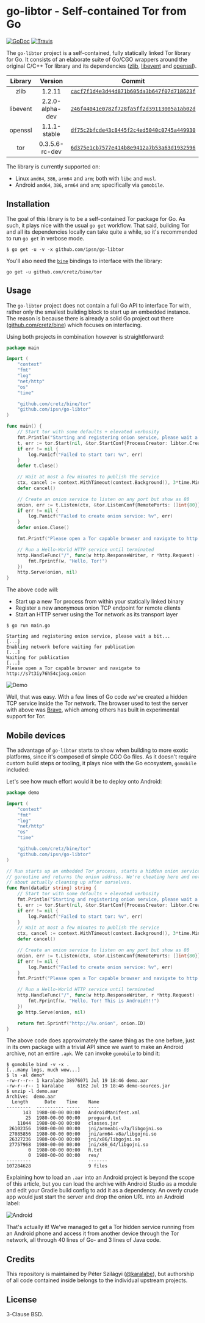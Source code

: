 # go-libtor - Self-contained Tor from Go

[![GoDoc](https://godoc.org/github.com/ipsn/go-libtor?status.svg)](https://godoc.org/github.com/ipsn/go-libtor) [![Travis](https://travis-ci.org/ipsn/go-libtor.svg?branch=master)](https://travis-ci.org/ipsn/go-libtor)

The `go-libtor` project is a self-contained, fully statically linked Tor library for Go. It consists of an elaborate suite of Go/CGO wrappers around the original C/C++ Tor library and its dependencies ([zlib](https://github.com/madler/zlib), [libevent](https://github.com/libevent/libevent) and [openssl](https://github.com/openssl/openssl)).

| Library  | Version | Commit |
|:--------:|:-------:|:------:|
| zlib     | 1.2.11     | [`cacf7f1d4e3d44d871b605da3b647f07d718623f`](https://github.com/madler/zlib/commit/cacf7f1d4e3d44d871b605da3b647f07d718623f)               |
| libevent | 2.2.0-alpha-dev | [`246f44041e0782f728fa5ff2d39113005a1ab02d`](https://github.com/libevent/libevent/commit/246f44041e0782f728fa5ff2d39113005a1ab02d) |
| openssl  | 1.1.1-stable  | [`df75c2bfcde43c8445f2c4ed5040c0745a449930`](https://github.com/openssl/openssl/commit/df75c2bfcde43c8445f2c4ed5040c0745a449930)     |
| tor      | 0.3.5.6-rc-dev      | [`6d375e1cb7577e414b8e9412a7b53a63d1932596`](https://gitweb.torproject.org/tor.git/commit/?id=6d375e1cb7577e414b8e9412a7b53a63d1932596)      |

The library is currently supported on:

 - Linux `amd64`, `386`, `arm64` and `arm`; both with `libc` and `musl`.
 - Android `amd64`, `386`, `arm64` and `arm`; specifically via `gomobile`.

## Installation

The goal of this library is to be a self-contained Tor package for Go. As such, it plays nice with the usual `go get` workflow. That said, building Tor and all its dependencies locally can take quite a while, so it's recommended to run `go get` in verbose mode.

```
$ go get -u -v -x github.com/ipsn/go-libtor
```

You'll also need the [`bine`](https://github.com/cretz/bine) bindings to interface with the library:

```
go get -u github.com/cretz/bine/tor
```

## Usage

The `go-libtor` project does not contain a full Go API to interface Tor with, rather only the smallest building block to start up an embedded instance. The reason is because there is already a solid Go project out there ([github.com/cretz/bine](https://github.com/cretz/bine/tor)) which focuses on interfacing.

Using both projects in combination however is straightforward:

```go
package main

import (
	"context"
	"fmt"
	"log"
	"net/http"
	"os"
	"time"

	"github.com/cretz/bine/tor"
	"github.com/ipsn/go-libtor"
)

func main() {
	// Start tor with some defaults + elevated verbosity
	fmt.Println("Starting and registering onion service, please wait a bit...")
	t, err := tor.Start(nil, &tor.StartConf{ProcessCreator: libtor.Creator, DebugWriter: os.Stderr})
	if err != nil {
		log.Panicf("Failed to start tor: %v", err)
	}
	defer t.Close()

	// Wait at most a few minutes to publish the service
	ctx, cancel := context.WithTimeout(context.Background(), 3*time.Minute)
	defer cancel()

	// Create an onion service to listen on any port but show as 80
	onion, err := t.Listen(ctx, &tor.ListenConf{RemotePorts: []int{80}})
	if err != nil {
		log.Panicf("Failed to create onion service: %v", err)
	}
	defer onion.Close()

	fmt.Printf("Please open a Tor capable browser and navigate to http://%v.onion\n", onion.ID)

	// Run a Hello-World HTTP service until terminated
	http.HandleFunc("/", func(w http.ResponseWriter, r *http.Request) {
		fmt.Fprintf(w, "Hello, Tor!")
	})
	http.Serve(onion, nil)
}
```

The above code will:

 * Start up a new Tor process from within your statically linked binary
 * Register a new anonymous onion TCP endpoint for remote clients
 * Start an HTTP server using the Tor network as its transport layer

```
$ go run main.go

Starting and registering onion service, please wait a bit...
[...]
Enabling network before waiting for publication
[...]
Waiting for publication
[...]
Please open a Tor capable browser and navigate to http://s7t3iy76h54cjacg.onion
```

![Demo](https://raw.githubusercontent.com/ipsn/go-libtor/master/demo.png)

Well, that was easy. With a few lines of Go code we've created a hidden TCP service inside the Tor network. The browser used to test the server with above was [Brave](https://brave.com/), which among others has built in experimental support for Tor.

## Mobile devices

The advantage of `go-libtor` starts to show when building to more exotic platforms, since it's composed of simple CGO Go files. As it doesn't require custom build steps or tooling, it plays nice with the Go ecosystem, `gomobile` included:

Let's see how much effort would it be to deploy onto Android:

```go
package demo

import (
	"context"
	"fmt"
	"log"
	"net/http"
	"os"
	"time"

	"github.com/cretz/bine/tor"
	"github.com/ipsn/go-libtor"
)

// Run starts up an embedded Tor process, starts a hidden onion service on a new
// goroutine and returns the onion address. We're cheating here and not caring
// about actually cleaning up after ourselves.
func Run(datadir string) string {
	// Start tor with some defaults + elevated verbosity
	fmt.Println("Starting and registering onion service, please wait a bit...")
	t, err := tor.Start(nil, &tor.StartConf{ProcessCreator: libtor.Creator, DebugWriter: os.Stderr, DataDir: datadir})
	if err != nil {
		log.Panicf("Failed to start tor: %v", err)
	}
	// Wait at most a few minutes to publish the service
	ctx, cancel := context.WithTimeout(context.Background(), 3*time.Minute)
	defer cancel()

	// Create an onion service to listen on any port but show as 80
	onion, err := t.Listen(ctx, &tor.ListenConf{RemotePorts: []int{80}})
	if err != nil {
		log.Panicf("Failed to create onion service: %v", err)
	}
	fmt.Printf("Please open a Tor capable browser and navigate to http://%v.onion\n", onion.ID)

	// Run a Hello-World HTTP service until terminated
	http.HandleFunc("/", func(w http.ResponseWriter, r *http.Request) {
		fmt.Fprintf(w, "Hello, Tor! This is Android!!!")
	})
	go http.Serve(onion, nil)

	return fmt.Sprintf("http://%v.onion", onion.ID)
}
```

The above code does approximately the same thing as the one before, just in its own package with a trivial API since we want to make an Android archive, not an entire `.apk`. We can invoke `gomobile` to bind it:

```
$ gomobile bind -v -x .
[...many logs, much wow...]
$ ls -al demo*
-rw-r--r-- 1 karalabe 38976071 Jul 19 18:46 demo.aar
-rw-r--r-- 1 karalabe     6162 Jul 19 18:46 demo-sources.jar
$ unzip -l demo.aar
Archive:  demo.aar
  Length      Date    Time    Name
---------  ---------- -----   ----
      143  1980-00-00 00:00   AndroidManifest.xml
       25  1980-00-00 00:00   proguard.txt
    11044  1980-00-00 00:00   classes.jar
 26102356  1980-00-00 00:00   jni/armeabi-v7a/libgojni.so
 27085856  1980-00-00 00:00   jni/arm64-v8a/libgojni.so
 26327236  1980-00-00 00:00   jni/x86/libgojni.so
 27757968  1980-00-00 00:00   jni/x86_64/libgojni.so
        0  1980-00-00 00:00   R.txt
        0  1980-00-00 00:00   res/
---------                     -------
107284628                     9 files
```

Explaining how to load an `.aar` into an Android project is beyond the scope of this article, but you can load the archive with Android Studio as a module and edit your Gradle build config to add it as a dependency. An overly crude app would just start the server and drop the onion URL into an Android label:

![Android](https://raw.githubusercontent.com/ipsn/go-libtor/master/demo.jpg)

That's actually it! We've managed to get a Tor hidden service running from an Android phone and access it from another device through the Tor network, all through 40 lines of Go- and 3 lines of Java code.

## Credits

This repository is maintained by Péter Szilágyi ([@karalabe](https://github.com/karalabe)), but authorship of all code contained inside belongs to the individual upstream projects.

## License

3-Clause BSD.
